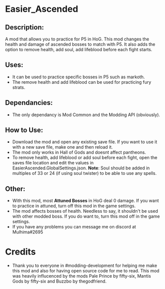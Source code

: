 # Easier_Ascended

## Description:
A mod that allows you to practice for P5 in HoG. This mod changes the health and damage of ascended bosses to match with P5. It also adds the option to remove health, add soul,  add lifeblood before each fight starts.
  
## Uses:
- It can be used to practice specific bosses in P5 such as markoth.
- The remove health and add lifeblood can be used for practicing fury strats.

## Dependancies:
- The only dependancy is Mod Common and the Modding API (obviously).

## How to Use:
- Download the mod and open any existing save file. If you want to use it with a new save file, make one and then reload it.
- The mod only works in Hall of Gods and doesnt affect pantheons.
- To remove health, add lifeblood or add soul before each fight, open the saves file location and edit the values in EasierAscended.GlobalSettings.json. **Note**: Soul should be added in multiples of 33 or 24 (if using soul twister) to be able to use any spells.


## Other:
- With this mod, most **Attuned Bosses** in HoG deal 0 damage. If you want to practice in attuned, turn off this mod in the game settings.
- The mod affects bosses of health. Needless to say, it shouldn't be used with other modded boss. If you do want to, turn this mod off in the game settings.
- If you have any problems you can message me on discord at Mulhima#2695

# Credits
- Thank you to everyone in #modding-development for helping me make this mod and also for having open source code for me to read. This mod was heavily influcenced by the mods Pale Prince by fifty-six, Mantis Gods by fifty-six and Buzzbo by thegodfriend.


